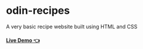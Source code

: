# odin-recipes
A very basic recipe  website built using HTML and CSS

#### <a href="https://stephenwiafe.github.io/recipes-page/">Live Demo 👈</a>
